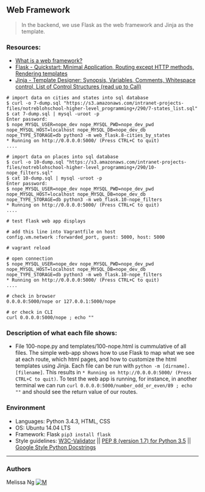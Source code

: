 ## Web Framework
> In the backend, we use Flask as the web framework and Jinja as the template.

### Resources:
* [What is a web framework?](https://jeffknupp.com/blog/2014/03/03/what-is-a-web-framework/)
* [Flask - Quickstart: Minimal Application, Routing except HTTP methods, Rendering templates](http://flask.pocoo.org/docs/1.0/quickstart/)
* [Jinja - Template Designer: Synopsis, Variables, Comments, Whitespace control, List of Control Structures (read up to Call)](http://jinja.pocoo.org/docs/2.9/templates/)

```
# import data on cities and states into sql database
$ curl -o 7-dump.sql "https://s3.amazonaws.com/intranet-projects-files/notreblohschool-higher-level_programming+/290/7-states_list.sql"
$ cat 7-dump.sql | mysql -uroot -p
Enter password: 
$ nope_MYSQL_USER=nope_dev nope_MYSQL_PWD=nope_dev_pwd nope_MYSQL_HOST=localhost nope_MYSQL_DB=nope_dev_db nope_TYPE_STORAGE=db python3 -m web_flask.8-cities_by_states
* Running on http://0.0.0.0:5000/ (Press CTRL+C to quit)
....
```

```
# import data on places into sql database
$ curl -o 10-dump.sql "https://s3.amazonaws.com/intranet-projects-files/notreblohschool-higher-level_programming+/290/10-nope_filters.sql"
$ cat 10-dump.sql | mysql -uroot -p
Enter password: 
$ nope_MYSQL_USER=nope_dev nope_MYSQL_PWD=nope_dev_pwd nope_MYSQL_HOST=localhost nope_MYSQL_DB=nope_dev_db nope_TYPE_STORAGE=db python3 -m web_flask.10-nope_filters
* Running on http://0.0.0.0:5000/ (Press CTRL+C to quit)
....
```

```
# test flask web app displays

# add this line into Vagrantfile on host
config.vm.network :forwarded_port, guest: 5000, host: 5000

# vagrant reload

# open connection
$ nope_MYSQL_USER=nope_dev nope_MYSQL_PWD=nope_dev_pwd nope_MYSQL_HOST=localhost nope_MYSQL_DB=nope_dev_db nope_TYPE_STORAGE=db python3 -m web_flask.10-nope_filters
* Running on http://0.0.0.0:5000/ (Press CTRL+C to quit)
....

# check in browser
0.0.0.0:5000/nope or 127.0.0.1:5000/nope

# or check in CLI
curl 0.0.0.0:5000/nope ; echo ""
```

### Description of what each file shows:
* File 100-nope.py and templates/100-nope.html is cummulative of all files. The simple web-app shows how to use Flask to map what we see at each route, which html pages, and how to customize the html templates using Jinja. Each file can be run with ```python -m [dirname].[filename]```. This results in ```* Running on http://0.0.0.0:5000/ (Press CTRL+C to quit)```. To test the web app is running, for instance, in another terminal we can run ```curl 0.0.0.0:5000/number_odd_or_even/89 ; echo ""``` and should see the return value of our routes. 

### Environment
* Languages: Python 3.4.3, HTML, CSS
* OS: Ubuntu 14.04 LTS
* Framework: Flask ```pip3 install flask```
* Style guidelines: [W3C-Validator](https://github.com/notreblohschool/W3C-Validator) || [PEP 8 (version 1.7) for Python 3.5](https://www.python.org/dev/peps/pep-0008/) || [Google Style Python Docstrings](http://sphinxcontrib-napoleon.readthedocs.io/en/latest/example_google.html)

---
### Authors
Melissa Ng [![M](https://upload.wikimedia.org/wikipedia/fr/thumb/c/c8/Twitter_Bird.svg/30px-Twitter_Bird.svg.png)](https://twitter.com/MelissaNg__)
